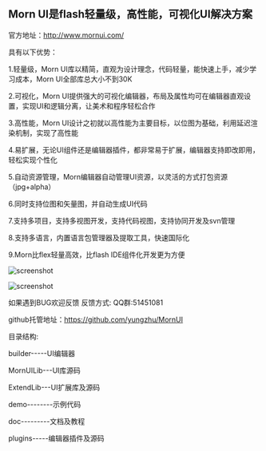 ## Morn UI是flash轻量级，高性能，可视化UI解决方案

官方地址：http://www.mornui.com/

具有以下优势：

1.轻量级，Morn UI库以精简，直观为设计理念，代码轻量，能快速上手，减少学习成本，Morn UI全部库总大小不到30K

2.可视化，Morn UI提供强大的可视化编辑器，布局及属性均可在编辑器直观设置，实现UI和逻辑分离，让美术和程序轻松合作

3.高性能，Morn UI设计之初就以高性能为主要目标，以位图为基础，利用延迟渲染机制，实现了高性能

4.易扩展，无论UI组件还是编辑器插件，都非常易于扩展，编辑器支持即改即用，轻松实现个性化

5.自动资源管理，Morn编辑器自动管理UI资源，以灵活的方式打包资源（jpg+alpha）

6.同时支持位图和矢量图，并自动生成UI代码

7.支持多项目，支持多视图开发，支持代码视图，支持协同开发及svn管理

8.支持多语言，内置语言包管理器及提取工具，快速国际化

9.Morn比flex轻量高效，比flash IDE组件化开发更为方便

![screenshot](https://raw.github.com/yungzhu/morn/master/doc/help/images/main.jpg "screenshot")
	
![screenshot](https://raw.github.com/yungzhu/morn/master/doc/help/images/main1.jpg "screenshot")

如果遇到BUG欢迎反馈
反馈方式: QQ群:51451081
	
github托管地址：https://github.com/yungzhu/MornUI

	
目录结构:

builder-----UI编辑器

MornUILib---UI库源码

ExtendLib---UI扩展库及源码

demo--------示例代码

doc---------文档及教程

plugins-----编辑器插件及源码
